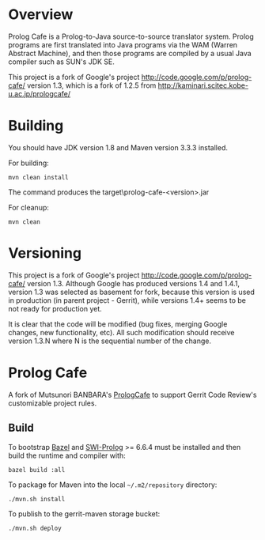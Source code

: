 Overview
========

Prolog Cafe is a Prolog-to-Java source-to-source translator system. 
Prolog programs are first translated into Java programs via the WAM (Warren Abstract Machine), 
and then those programs are compiled by a usual Java compiler such as SUN's JDK SE.

This project is a fork of Google's project http://code.google.com/p/prolog-cafe/ version 1.3, 
which is a fork of 1.2.5 from http://kaminari.scitec.kobe-u.ac.jp/prologcafe/

Building
========
You should have JDK version 1.8 and Maven version 3.3.3 installed.

For building:

	mvn clean install 

The  command produces the target\prolog-cafe-&lt;version&gt;.jar

For cleanup:

	mvn clean


Versioning
==========
This project is a fork of Google's project http://code.google.com/p/prolog-cafe/ version 1.3.
Although Google has produced versions 1.4 and 1.4.1, 
version 1.3 was selected as basement for fork,
because this version is used in production (in parent project - Gerrit),
while versions 1.4+ seems to be not ready for production yet.

It is clear that the code will be modified (bug fixes, merging Google changes, new functionality, etc).
All such modification should receive version 1.3.N
where N is the sequential number of the change.
 
# Prolog Cafe

A fork of Mutsunori BANBARA's [PrologCafe][1] to support
Gerrit Code Review's customizable project rules.

[1]: http://kaminari.istc.kobe-u.ac.jp/PrologCafe/

## Build

To bootstrap [Bazel] and [SWI-Prolog] >= 6.6.4 must be installed and
then build the runtime and compiler with:

    bazel build :all

To package for Maven into the local `~/.m2/repository` directory:

    ./mvn.sh install

To publish to the gerrit-maven storage bucket:

    ./mvn.sh deploy

[Bazel]: https://www.bazel.build/versions/master/docs/install.html
[SWI-Prolog]: http://www.swi-prolog.org/
